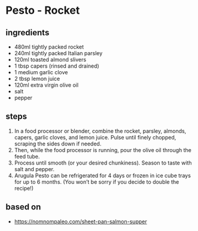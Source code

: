 # Pesto - Rocket

## ingredients

- 480ml tightly packed rocket
- 240ml tightly packed Italian parsley
- 120ml toasted almond slivers
- 1 tbsp capers (rinsed and drained)
- 1 medium garlic clove
- 2 tbsp lemon juice
- 120ml extra virgin olive oil
- salt
- pepper

## steps

1. In a food processor or blender, combine the rocket, parsley, almonds, capers, garlic cloves, and lemon juice. Pulse until finely chopped, scraping the sides down if needed.
2. Then, while the food processor is running, pour the olive oil through the feed tube.
3. Process until smooth (or your desired chunkiness). Season to taste with salt and pepper.
4. Arugula Pesto can be refrigerated for 4 days or frozen in ice cube trays for up to 6 months. (You won’t be sorry if you decide to double the recipe!)

## based on

- https://nomnompaleo.com/sheet-pan-salmon-supper
